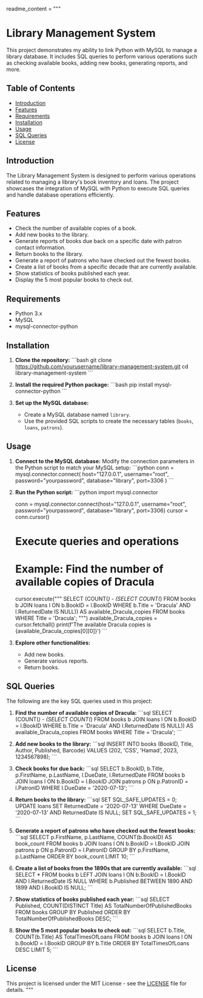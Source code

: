 readme_content = """
# Library Management System

This project demonstrates my ability to link Python with MySQL to manage a library database. It includes SQL queries to perform various operations such as checking available books, adding new books, generating reports, and more.

## Table of Contents
- [Introduction](#introduction)
- [Features](#features)
- [Requirements](#requirements)
- [Installation](#installation)
- [Usage](#usage)
- [SQL Queries](#sql-queries)
- [License](#license)

## Introduction
The Library Management System is designed to perform various operations related to managing a library's book inventory and loans. The project showcases the integration of MySQL with Python to execute SQL queries and handle database operations efficiently.

## Features
- Check the number of available copies of a book.
- Add new books to the library.
- Generate reports of books due back on a specific date with patron contact information.
- Return books to the library.
- Generate a report of patrons who have checked out the fewest books.
- Create a list of books from a specific decade that are currently available.
- Show statistics of books published each year.
- Display the 5 most popular books to check out.

## Requirements
- Python 3.x
- MySQL
- mysql-connector-python

## Installation
1. **Clone the repository:**
    \`\`\`bash
    git clone https://github.com/yourusername/library-management-system.git
    cd library-management-system
    \`\`\`

2. **Install the required Python package:**
    \`\`\`bash
    pip install mysql-connector-python
    \`\`\`

3. **Set up the MySQL database:**
    - Create a MySQL database named `library`.
    - Use the provided SQL scripts to create the necessary tables (`books`, `loans`, `patrons`).

## Usage
1. **Connect to the MySQL database:**
    Modify the connection parameters in the Python script to match your MySQL setup:
    \`\`\`python
    conn = mysql.connector.connect(
        host="127.0.0.1",
        username="root",
        password="yourpassword",
        database="library",
        port=3306
    )
    \`\`\`

2. **Run the Python script:**
    \`\`\`python
    import mysql.connector

    conn = mysql.connector.connect(host="127.0.0.1", username="root", password="yourpassword", database="library", port=3306)
    cursor = conn.cursor()

    # Execute queries and operations
    # Example: Find the number of available copies of Dracula
    cursor.execute("""
        SELECT (COUNT(*) - (SELECT COUNT(*)
                            FROM books b 
                            JOIN loans l ON b.BookID = l.BookID
                            WHERE b.Title = 'Dracula' AND l.ReturnedDate IS NULL)) AS available_Dracula_copies
        FROM books
        WHERE Title = 'Dracula';
    """)
    available_Dracula_copies = cursor.fetchall()
    print(f'The available Dracula copies is {available_Dracula_copies[0][0]}')
    \`\`\`

3. **Explore other functionalities:**
    - Add new books.
    - Generate various reports.
    - Return books.

## SQL Queries
The following are the key SQL queries used in this project:

1. **Find the number of available copies of Dracula:**
    \`\`\`sql
    SELECT (COUNT(*) - (SELECT COUNT(*)
                        FROM books b 
                        JOIN loans l ON b.BookID = l.BookID
                        WHERE b.Title = 'Dracula' AND l.ReturnedDate IS NULL)) AS available_Dracula_copies
    FROM books
    WHERE Title = 'Dracula';
    \`\`\`

2. **Add new books to the library:**
    \`\`\`sql
    INSERT INTO books (BookID, Title, Author, Published, Barcode) VALUES 
    (202, 'CSS', 'Hamad', 2023, 1234567898);
    \`\`\`

3. **Check books for due back:**
    \`\`\`sql
    SELECT b.BookID, b.Title, p.FirstName, p.LastName, l.DueDate, l.ReturnedDate
    FROM books b 
    JOIN loans l ON b.BookID = l.BookID
    JOIN patrons p ON p.PatronID = l.PatronID
    WHERE l.DueDate = '2020-07-13';
    \`\`\`

4. **Return books to the library:**
    \`\`\`sql
    SET SQL_SAFE_UPDATES = 0;
    UPDATE loans
    SET ReturnedDate = '2020-07-13'
    WHERE DueDate = '2020-07-13' AND ReturnedDate IS NULL;
    SET SQL_SAFE_UPDATES = 1;
    \`\`\`

5. **Generate a report of patrons who have checked out the fewest books:**
    \`\`\`sql
    SELECT p.FirstName, p.LastName, COUNT(b.BookID) AS book_count
    FROM books b 
    JOIN loans l ON b.BookID = l.BookID
    JOIN patrons p ON p.PatronID = l.PatronID
    GROUP BY p.FirstName, p.LastName
    ORDER BY book_count
    LIMIT 10;
    \`\`\`

6. **Create a list of books from the 1890s that are currently available:**
    \`\`\`sql
    SELECT *
    FROM books b 
    LEFT JOIN loans l ON b.BookID = l.BookID AND l.ReturnedDate IS NULL
    WHERE b.Published BETWEEN 1890 AND 1899 AND l.BookID IS NULL;
    \`\`\`

7. **Show statistics of books published each year:**
    \`\`\`sql
    SELECT Published, COUNT(DISTINCT Title) AS TotalNumberOfPublishedBooks
    FROM books
    GROUP BY Published
    ORDER BY TotalNumberOfPublishedBooks DESC;
    \`\`\`

8. **Show the 5 most popular books to check out:**
    \`\`\`sql
    SELECT b.Title, COUNT(b.Title) AS TotalTimesOfLoans
    FROM books b
    JOIN loans l ON b.BookID = l.BookID
    GROUP BY b.Title
    ORDER BY TotalTimesOfLoans DESC
    LIMIT 5;
    \`\`\`

## License
This project is licensed under the MIT License - see the [LICENSE](LICENSE) file for details.
"""
